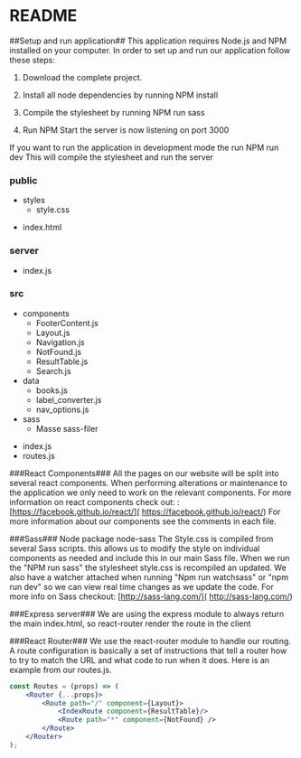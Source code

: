 # README #
##Setup and run application##
This application requires Node.js and NPM installed on your computer.
In order to set up and run our application follow these steps:

 1. Download the complete project.

 2. Install all node dependencies by running NPM install

 3. Compile the stylesheet by running NPM run sass

 4. Run NPM Start the server is now listening on port 3000

 If you want to run the application in development mode the run NPM run dev This will compile the  stylesheet and run the server



### public ###

+ styles
    * style.css
* index.html

### server ###

* index.js

### src ###

+ components
    * FooterContent.js
    * Layout.js
    * Navigation.js
    * NotFound.js
    * ResultTable.js
    * Search.js
+ data
    * books.js
    * label_converter.js
    * nav_options.js
+ sass
    * Masse sass-filer
* index.js
* routes.js

###React Components###
All the pages on our website will be split into several react components.
When performing alterations or maintenance to the application we only need to work on the relevant components.
For more information on react components check out: :  [https://facebook.github.io/react/]( https://facebook.github.io/react/)
For more information about our components see the comments in each file.


###Sass###
Node package node-sass
The Style.css is compiled from several Sass scripts. this allows us to modify the style on individual components as needed and include this in our main Sass file.
When we run the "NPM run sass" the stylesheet style.css is recompiled an updated. We also have a watcher attached when running "Npm run watchsass" or "npm run dev" so we can view real time changes as we update the code.
For more info on Sass checkout: [http://sass-lang.com/]( http://sass-lang.com/)

###Express server###
We are using the express module to always return the main index.html, so react-router render the route in the client

###React Router###
We use the react-router module to handle our routing. A route configuration is basically a set of instructions that tell a router how to try to match the URL and what code to run when it does. Here is an example from our routes.js.

```jsx
const Routes = (props) => (
    <Router {...props}>
        <Route path="/" component={Layout}>
            <IndexRoute component={ResultTable}/>
            <Route path="*" component={NotFound} />
        </Route>
    </Router>
);

```